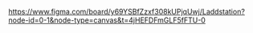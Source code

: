https://www.figma.com/board/y69YSBfZzxf308kUPjqUwj/Laddstation?node-id=0-1&node-type=canvas&t=4jHEFDFmGLF5fFTU-0
